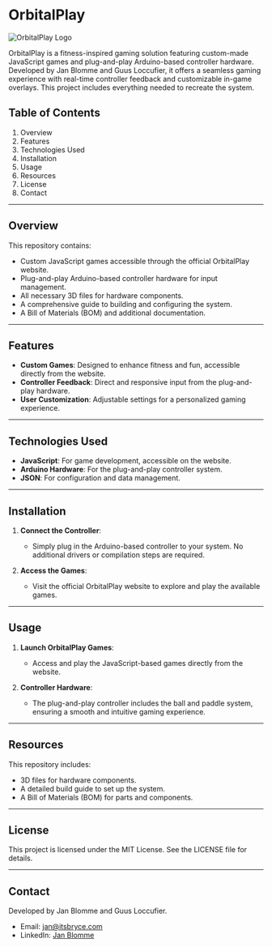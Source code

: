 # OrbitalPlay

![OrbitalPlay Logo](https://orbitalplay.com/assets/logo.png)

OrbitalPlay is a fitness-inspired gaming solution featuring custom-made JavaScript games and plug-and-play Arduino-based controller hardware. Developed by Jan Blomme and Guus Loccufier, it offers a seamless gaming experience with real-time controller feedback and customizable in-game overlays. This project includes everything needed to recreate the system.

## Table of Contents
1. Overview
2. Features
3. Technologies Used
4. Installation
5. Usage
6. Resources
7. License
8. Contact

---

## Overview
This repository contains:

- Custom JavaScript games accessible through the official OrbitalPlay website.
- Plug-and-play Arduino-based controller hardware for input management.
- All necessary 3D files for hardware components.
- A comprehensive guide to building and configuring the system.
- A Bill of Materials (BOM) and additional documentation.

---

## Features

- **Custom Games**: Designed to enhance fitness and fun, accessible directly from the website.
- **Controller Feedback**: Direct and responsive input from the plug-and-play hardware.
- **User Customization**: Adjustable settings for a personalized gaming experience.

---

## Technologies Used

- **JavaScript**: For game development, accessible on the website.
- **Arduino Hardware**: For the plug-and-play controller system.
- **JSON**: For configuration and data management.

---

## Installation

1. **Connect the Controller**:
   - Simply plug in the Arduino-based controller to your system. No additional drivers or compilation steps are required.

2. **Access the Games**:
   - Visit the official OrbitalPlay website to explore and play the available games.

---

## Usage

1. **Launch OrbitalPlay Games**:
   - Access and play the JavaScript-based games directly from the website.

2. **Controller Hardware**:
   - The plug-and-play controller includes the ball and paddle system, ensuring a smooth and intuitive gaming experience.

---

## Resources

This repository includes:

- 3D files for hardware components.
- A detailed build guide to set up the system.
- A Bill of Materials (BOM) for parts and components.

---

## License

This project is licensed under the MIT License. See the LICENSE file for details.

---

## Contact
Developed by Jan Blomme and Guus Loccufier.

- Email: [jan@itsbryce.com](mailto:jan@itsbryce.com)
- LinkedIn: [Jan Blomme](https://www.linkedin.com/in/janblomme/)


